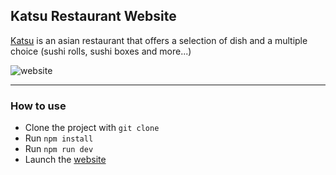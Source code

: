 ## Katsu Restaurant Website

[Katsu](https://katsu.ma/) is an asian restaurant that offers a selection of dish and a multiple choice (sushi rolls, sushi boxes and more...)

![website](https://lh3.googleusercontent.com/pw/ABLVV8600tkCUmXXTC1rN68JumWrWEAUVvPAqxVQqIGi4gwaqo-akZCHblG19olBGUKi4n9h2CalEyMa9MV6ZPpOERBNdiC0mYsplYbPTwQk6aDumsRZxa4ANUwmwKvSqCrktVh_uAINdVmTEIV38kjsHDCJ=w2422-h1196-s-no-gm?authuser=0)

-----

### How to use

- Clone the project with `git clone`
- Run `npm install`
- Run `npm run dev`
- Launch the [website](http://localhost:3000/)
